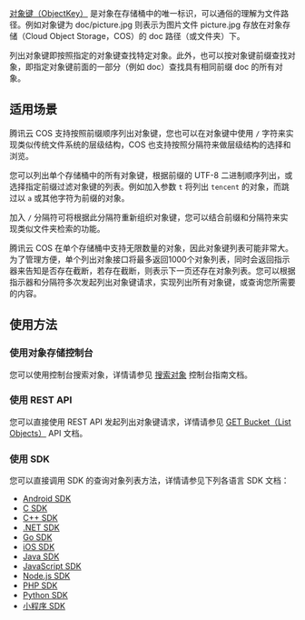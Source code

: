 [对象键（ObjectKey）](https://cloud.tencent.com/document/product/436/13324#.E5.AF.B9.E8.B1.A1.E9.94.AE) 是对象在存储桶中的唯一标识，可以通俗的理解为文件路径。例如对象键为 doc/picture.jpg 则表示为图片文件 picture.jpg 存放在对象存储（Cloud Object Storage，COS）的 doc 路径（或文件夹）下。

列出对象键即按照指定的对象键查找特定对象。此外，也可以按对象键前缀查找对象，即指定对象键前面的一部分（例如 doc）查找具有相同前缀 doc 的所有对象。

## 适用场景

腾讯云 COS 支持按照前缀顺序列出对象键，您也可以在对象键中使用 `/` 字符来实现类似传统文件系统的层级结构，COS 也支持按照分隔符来做层级结构的选择和浏览。

您可以列出单个存储桶中的所有对象键，根据前缀的 UTF-8 二进制顺序列出，或选择指定前缀过滤对象键的列表。例如加入参数 `t` 将列出 `tencent` 的对象，而跳过以 `a` 或其他字符为前缀的对象。

加入 `/` 分隔符可将根据此分隔符重新组织对象键，您可以结合前缀和分隔符来实现类似文件夹检索的功能。

腾讯云 COS 在单个存储桶中支持无限数量的对象，因此对象键列表可能非常大。为了管理方便，单个列出对象接口将最多返回1000个对象列表，同时会返回指示器来告知是否存在截断，若存在截断，则表示下一页还存在对象列表。您可以根据指示器和分隔符多次发起列出对象键请求，实现列出所有对象键，或查询您所需要的内容。

## 使用方法

### 使用对象存储控制台

您可以使用控制台搜索对象，详情请参见 [搜索对象](https://cloud.tencent.com/document/product/436/13325) 控制台指南文档。

### 使用 REST API

您可以直接使用 REST API 发起列出对象键请求，详情请参见 [GET Bucket（List Objects）](https://cloud.tencent.com/document/product/436/7734) API 文档。

### 使用 SDK

您可以直接调用 SDK 的查询对象列表方法，详情请参见下列各语言 SDK 文档：

- [Android SDK](https://cloud.tencent.com/document/product/436/46417)
- [C SDK](https://cloud.tencent.com/document/product/436/65658)
- [C++ SDK](https://cloud.tencent.com/document/product/436/35161)
- [.NET SDK](https://cloud.tencent.com/document/product/436/47232)
- [Go SDK](https://cloud.tencent.com/document/product/436/65647)
- [iOS SDK](https://cloud.tencent.com/document/product/436/46383)
- [Java SDK](https://cloud.tencent.com/document/product/436/65938)
- [JavaScript SDK](https://cloud.tencent.com/document/product/436/64962)
- [Node.js SDK](https://cloud.tencent.com/document/product/436/64982)
- [PHP SDK](https://cloud.tencent.com/document/product/436/64286)
- [Python SDK](https://cloud.tencent.com/document/product/436/65823)
- [小程序 SDK](https://cloud.tencent.com/document/product/436/64993)

